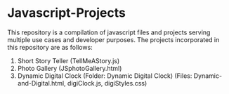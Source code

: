 # Javascript-Projects

This repository is a compilation of javascript files and projects serving multiple use cases and developer purposes. The projects incorporated in this repository are as follows:
1) Short Story Teller (TellMeAStory.js)
2) Photo Gallery (JSphotoGallery.html)
3) Dynamic Digital Clock (Folder: Dynamic Digital Clock) (Files: Dynamic-and-Digital.html, digiClock.js, digiStyles.css)

